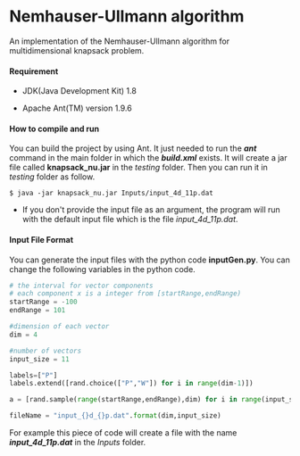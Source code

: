 # Nemhauser-Ullmann algorithm

An implementation of the Nemhauser-Ullmann algorithm for multidimensional knapsack problem.


#### Requirement
* JDK(Java Development Kit) 1.8

* Apache Ant(TM) version 1.9.6

#### How to compile and run
You can build the project by using Ant. It just needed to run the **_ant_** command in the main folder in which the **_build.xml_** exists. It will create a jar file called **knapsack\_nu.jar** in the _testing_ folder. Then you can run it in _testing_ folder as follow.

```
$ java -jar knapsack_nu.jar Inputs/input_4d_11p.dat

```
* If you don't provide the input file as an argument, the program will run with the default input file which is the file *input\_4d\_11p.dat*.

#### Input File Format
You can generate the input files with the python code **inputGen.py**.
You can change the following variables in the python code.

```python
# the interval for vector components
# each component x is a integer from [startRange,endRange)
startRange = -100
endRange = 101

#dimension of each vector
dim = 4

#number of vectors
input_size = 11

labels=["P"]
labels.extend([rand.choice(["P","W"]) for i in range(dim-1)])

a = [rand.sample(range(startRange,endRange),dim) for i in range(input_size)]

fileName = "input_{}d_{}p.dat".format(dim,input_size)
```
For example this piece of code will create a file with the name ***input\_4d\_11p.dat*** in the _Inputs_ folder. 
